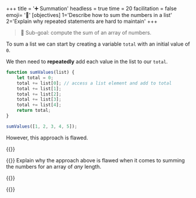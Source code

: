 +++
title = '➕ Summation'
headless = true
time = 20
facilitation = false
emoji= '🧩'
[objectives]
    1='Describe how to sum the numbers in a list'
    2='Explain why repeated statements are hard to maintain'
+++

> 🎯 Sub-goal: compute the sum of an array of numbers.

To sum a list we can start by creating a variable `total` with an initial value of `0`.

We then need to **repeatedly** add each value in the list to our `total`.

```js
function sumValues(list) {
    let total = 0;
    total += list[0]; // access a list element and add to total
    total += list[1];
    total += list[2];
    total += list[3];
    total += list[4];
    return total;
}

sumValues([1, 2, 3, 4, 5]);

```

However, this approach is flawed.

{{<tabs name="Explain">}}

{{<tab name="🧠  Explain">}}
Explain why the approach above is flawed when it comes to summing the numbers for an array of _any_ length.

{{</tab>}}

{{</tabs>}}
